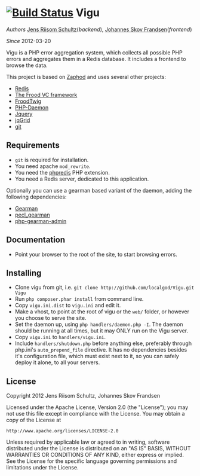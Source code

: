 [![Build Status](https://secure.travis-ci.org/localgod/Vigu.png?branch=master)](http://travis-ci.org/localgod/Vigu)
Vigu
====

*Authors* [Jens Riisom Schultz](mailto:ibber_of_crew42@hotmail.com)(_backend_), [Johannes Skov Frandsen](mailto:localgod@heaven.dk)(_frontend_)

*Since*   2012-03-20

Vigu is a PHP error aggregation system, which collects all possible PHP errors and aggregates them in a Redis database. It includes a frontend to browse the data.

This project is based on [Zaphod](https://github.com/Ibmurai/zaphod) and uses several other projects:

  * [Redis](http://redis.io)
  * [The Frood VC framework](https://github.com/Ibmurai/frood)
  * [FroodTwig](https://github.com/Ibmurai/froodTwig)
  * [PHP-Daemon](https://github.com/shaneharter/PHP-Daemon)
  * [Jquery](http://jquery.com/)
  * [jqGrid](http://www.trirand.com/blog/)
  * [git](http://git-scm.com/)
  

Requirements
------------

  * `git` is required for installation.
  * You need apache `mod_rewrite`.
  * You need the [phpredis](https://github.com/nicolasff/phpredis) PHP extension.
  * You need a Redis server, dedicated to this application.

Optionally you can use a gearman based variant of the daemon, adding the following dependencies:

  * [Gearman](http://gearman.org/)
  * [pecl_gearman](http://pecl.php.net/package/gearman)
  * [php-gearman-admin](https://github.com/Ibmurai/php-gearman-admin)


Documentation
-------------

  * Point your browser to the root of the site, to start browsing errors.


Installing
----------

  * Clone vigu from git, i.e. `git clone http://github.com/localgod/Vigu.git Vigu`
  * Run `php composer.phar install` from command line.
  * Copy `vigu.ini.dist` to `vigu.ini` and edit it.
  * Make a vhost, to point at the root of vigu or the `web/` folder, or however you choose to serve the site.
  * Set the daemon up, using `php handlers/daemon.php -I`. The daemon should be running at all times, but it may ONLY run on the Vigu server.
  * Copy `vigu.ini` to `handlers/vigu.ini`.
  * Include `handlers/shutdown.php` before anything else, preferably through php.ini's `auto_prepend_file` directive. It has no dependencies besides it's configuration file, which must exist next to it, so you can safely deploy it alone, to all your servers.


License
-------

Copyright 2012 Jens Riisom Schultz, Johannes Skov Frandsen

Licensed under the Apache License, Version 2.0 (the "License");
you may not use this file except in compliance with the License.
You may obtain a copy of the License at

    http://www.apache.org/licenses/LICENSE-2.0

Unless required by applicable law or agreed to in writing, software
distributed under the License is distributed on an "AS IS" BASIS,
WITHOUT WARRANTIES OR CONDITIONS OF ANY KIND, either express or implied.
See the License for the specific language governing permissions and
limitations under the License.
